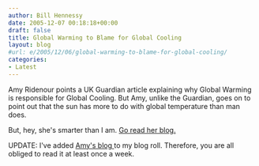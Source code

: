 ```yaml
---
author: Bill Hennessy
date: 2005-12-07 00:18:18+00:00
draft: false
title: Global Warming to Blame for Global Cooling
layout: blog
#url: e/2005/12/06/global-warming-to-blame-for-global-cooling/
categories:
- Latest
---
```


Amy Ridenour points a UK Guardian article explaining why Global Warming is responsible for Global Cooling.  But Amy, unlike the Guardian, goes on to point out that the sun has more to do with global temperature than man does.

But, hey, she's smarter than I am.  [Go read her blog.](https://www.nationalcenter.org/2005/12/global-warming-causing-global-cooling.html)

UPDATE:  I've added [Amy's blog ](https://www.nationalcenter.org/Blog.html)to my blog roll.  Therefore, you are all obliged to read it at least once a week.


